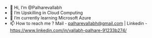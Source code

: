 - 👋 Hi, I’m @Palharevallabh
- 👀 I’m Upskilling in Cloud Computing
- 🌱 I’m currently learning Microsoft Azure
- 📫 How to reach me ? Mail - palharevallabh@gmail.com  | Linkedin - https://www.linkedin.com/in/vallabh-palhare-91233b274/ 

<!---
Palharevallabh/Palharevallabh is a ✨ special ✨ repository because its `README.md` (this file) appears on your GitHub profile.
You can click the Preview link to take a look at your changes.
--->
